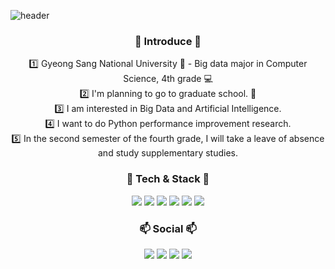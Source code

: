 ![header](https://capsule-render.vercel.app/api?type=wave&color=auto&height=300&section=header&text=Welcome&fontSize=90)

<h3 align = "center"><b> 🙌 Introduce 🙌 </b></h3>
<div align = "center">
1️⃣ Gyeong Sang National University 🏫 - Big data major in Computer Science, 4th grade 💻
</div>
<div align = "center">
2️⃣ I'm planning to go to graduate school. 🚀
</div>
<div align = "center">
3️⃣ I am interested in Big Data and Artificial Intelligence.
</div>
<div align = "center">
4️⃣ I want to do Python performance improvement research.
</div>
<div align = "center">
5️⃣ In the second semester of the fourth grade, I will take a leave of absence and study supplementary studies.
</div>
<h3 align = "center"><b> 📖 Tech & Stack 📖 </b></h3>
<div align = "center">
 <img src = "https://img.shields.io/badge/Python-3766AB?style=flat-square&logo=Python&logoColor=white"/></a>
 <img src = "https://img.shields.io/badge/C-A8B9CC?style=flat-square&logo=C&logoColor=white"/></a>
 <img src="https://img.shields.io/badge/Tensorflow-FF6F00?style=flat-square&logo=Tensorflow&logoColor=white"/></a>
 <img src="https://img.shields.io/badge/HTML5-E34F26?style=flat-square&logo=HTML5&logoColor=white"/></a> 
 <img src="https://img.shields.io/badge/CSS3-1572B6?style=flat-square&logo=CSS3&logoColor=white"/></a>
 <img src="https://img.shields.io/badge/JavaScript-F7DF1E?style=flat-square&logo=JavaScript&logoColor=white"/></a>
</div>

<h3 align = "center"><b> 📫 Social 📫 </b></h3>
<div align = "center">
 <a href="mailto:kinggodeasy000624@gmail.com"><img src="https://img.shields.io/badge/Gmail-d14836?style=flat-  square&logo=Gmail&logoColor=white&link=kinggodeasy000624@gmail.com"/></a>
 <a href ="https://velog.io/@show000624"><img src="https://img.shields.io/badge/Tech%20Blog-11B48A?style=flat-square&logo=Vimeo&logoColor=white&link=https://velog.io/@show000624"/></a>
<a href="https://twitter.com/kinggoedasy"><img src="https://img.shields.io/badge/Twitter%20-1DA1F2?style=flat-square&logo=Twitter&logoColor=white&link=https://twitter.com/kinggoedasy"/></a>
<a href="https://www.notion.so/Lee-Jihoon-7acbc4147201450786ddabe95920148d"><img src="https://img.shields.io/badge/Notion%20-000000?style=flat-square&logo=Notion&logoColor=white&link=https://www.notion.so/Lee-Jihoon-7acbc4147201450786ddabe95920148d"/></a>
</div>
